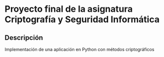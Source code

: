 # Proyecto final de la asignatura Criptografía y Seguridad Informática

## Descripción
Implementación de una aplicación en Python con métodos criptográficos
